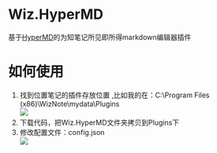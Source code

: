 # Wiz.HyperMD
基于[HyperMD](https://github.com/laobubu/HyperMD)的为知笔记所见即所得markdown编辑器插件   

# 如何使用
 1. 找到位置笔记的插件存放位置   ,比如我的在：C:\Program Files (x86)\WizNote\mydata\Plugins   
![](https://gitee.com/Wolfmoor/IMG/raw/master/img/1601357836.8120499.png)     
 2. 下载代码，把Wiz.HyperMD文件夹拷贝到Plugins下     
 3. 修改配置文件：config.json   
![](https://gitee.com/Wolfmoor/IMG/raw/master/img/1601358148.1485379.png)
